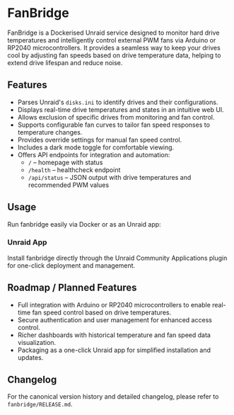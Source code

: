 # FanBridge

FanBridge is a Dockerised Unraid service designed to monitor hard drive temperatures and intelligently control external PWM fans via Arduino or RP2040 microcontrollers. It provides a seamless way to keep your drives cool by adjusting fan speeds based on drive temperature data, helping to extend drive lifespan and reduce noise.

## Features

- Parses Unraid's `disks.ini` to identify drives and their configurations.
- Displays real-time drive temperatures and states in an intuitive web UI.
- Allows exclusion of specific drives from monitoring and fan control.
- Supports configurable fan curves to tailor fan speed responses to temperature changes.
- Provides override settings for manual fan speed control.
- Includes a dark mode toggle for comfortable viewing.
- Offers API endpoints for integration and automation:
  - `/` – homepage with status
  - `/health` – healthcheck endpoint
  - `/api/status` – JSON output with drive temperatures and recommended PWM values

## Usage

Run fanbridge easily via Docker or as an Unraid app:


### Unraid App

Install fanbridge directly through the Unraid Community Applications plugin for one-click deployment and management.


## Roadmap / Planned Features

- Full integration with Arduino or RP2040 microcontrollers to enable real-time fan speed control based on drive temperatures.
- Secure authentication and user management for enhanced access control.
- Richer dashboards with historical temperature and fan speed data visualization.
- Packaging as a one-click Unraid app for simplified installation and updates.

## Changelog

For the canonical version history and detailed changelog, please refer to `fanbridge/RELEASE.md`.
